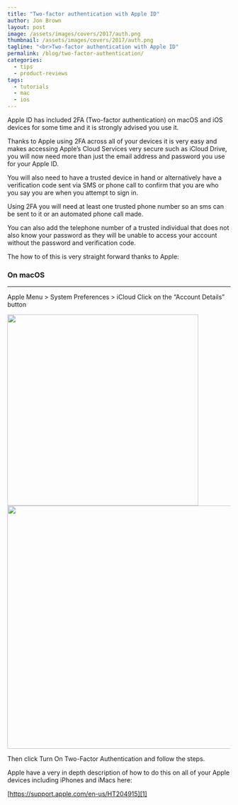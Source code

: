 ```yaml
---
title: "Two-factor authentication with Apple ID"
author: Jon Brown
layout: post
image: /assets/images/covers/2017/auth.png
thumbnail: /assets/images/covers/2017/auth.png
tagline: "<br>Two-factor authentication with Apple ID"
permalink: /blog/two-factor-authentication/
categories:
  - tips
  - product-reviews
tags:
  - tutorials
  - mac
  - ios
---
```

Apple ID has included 2FA (Two-factor authentication) on macOS and iOS devices for some time and it is strongly advised you use it.

Thanks to Apple using 2FA across all of your devices it is very easy and makes accessing Apple’s Cloud Services very secure such as iCloud Drive, you will now need more than just the email address and password you use for your Apple ID.

You will also need to have a trusted device in hand or alternatively have a verification code sent via SMS or phone call to confirm that you are who you say you are when you attempt to sign in.

Using 2FA you will need at least one trusted phone number so an sms can be sent to it or an automated phone call made.

You can also add the telephone number of a trusted individual that does not also know your password as they will be unable to access your account without the password and verification code.

The how to of this is very straight forward thanks to Apple:

### On macOS
---
Apple Menu > System Preferences > iCloud
Click on the “Account Details” button

<img src="{{ site.site_cdn }}/assets/images/blog/2017/2factor/image1.png" class="img-fluid rounded m-2" width="431" />

<img src="https://support.apple.com/library/content/dam/edam/applecare/images/en_US/icloud/macos-sierra-macbook-pro-system-preferences-icloud-account-details-two-factor-authentication-turn-on-hover.jpg" class="img-fluid rounded m-2" width="548" />

Then click Turn On Two-Factor Authentication and follow the steps.

Apple have a very in depth description of how to do this on all of your Apple devices including iPhones and iMacs here:

[https://support.apple.com/en-us/HT204915][1]

[1]:https://support.apple.com/en-us/HT204915
